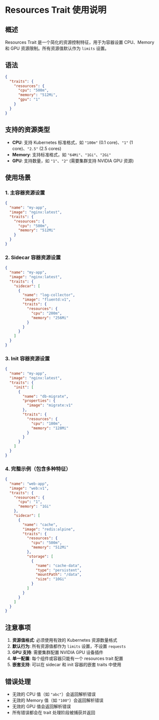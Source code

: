 # Resources Trait 使用说明

## 概述

Resources Trait 是一个简化的资源控制特征，用于为容器设置 CPU、Memory 和 GPU 资源限制。所有资源值默认作为 `limits` 设置。

## 语法

```json
{
  "traits": {
    "resources": {
      "cpu": "500m",
      "memory": "512Mi",
      "gpu": "1"
    }
  }
}
```

## 支持的资源类型

- **CPU**: 支持 Kubernetes 标准格式，如 `"100m"` (0.1 core)、`"1"` (1 core)、`"2.5"` (2.5 cores)
- **Memory**: 支持标准格式，如 `"64Mi"`、`"1Gi"`、`"2Gi"`
- **GPU**: 支持数量，如 `"1"`、`"2"` (需要集群支持 NVIDIA GPU 资源)

## 使用场景

### 1. 主容器资源设置

```json
{
  "name": "my-app",
  "image": "nginx:latest",
  "traits": {
    "resources": {
      "cpu": "500m",
      "memory": "512Mi"
    }
  }
}
```

### 2. Sidecar 容器资源设置

```json
{
  "name": "my-app",
  "image": "nginx:latest",
  "traits": {
    "sidecar": [
      {
        "name": "log-collector",
        "image": "fluentd:v1",
        "traits": {
          "resources": {
            "cpu": "200m",
            "memory": "256Mi"
          }
        }
      }
    ]
  }
}
```

### 3. Init 容器资源设置

```json
{
  "name": "my-app",
  "image": "nginx:latest",
  "traits": {
    "init": [
      {
        "name": "db-migrate",
        "properties": {
          "image": "migrate:v1"
        },
        "traits": {
          "resources": {
            "cpu": "100m",
            "memory": "128Mi"
          }
        }
      }
    ]
  }
}
```

### 4. 完整示例（包含多种特征）

```json
{
  "name": "web-app",
  "image": "web:v1",
  "traits": {
    "resources": {
      "cpu": "1",
      "memory": "1Gi"
    },
    "sidecar": [
      {
        "name": "cache",
        "image": "redis:alpine",
        "traits": {
          "resources": {
            "cpu": "500m",
            "memory": "512Mi"
          },
          "storage": [
            {
              "name": "cache-data",
              "type": "persistent",
              "mountPath": "/data",
              "size": "10Gi"
            }
          ]
        }
      }
    ]
  }
}
```

## 注意事项

1. **资源值格式**: 必须使用有效的 Kubernetes 资源数量格式
2. **默认行为**: 所有资源值都作为 `limits` 设置，不设置 `requests`
3. **GPU 支持**: 需要集群配置 NVIDIA GPU 设备插件
4. **单一配置**: 每个组件或容器只能有一个 resources trait 配置
5. **嵌套支持**: 可以在 sidecar 和 init 容器的嵌套 traits 中使用

## 错误处理

- 无效的 CPU 值（如 `"abc"`）会返回解析错误
- 无效的 Memory 值（如 `"100"`）会返回解析错误  
- 无效的 GPU 值会返回解析错误
- 所有错误都会在 trait 处理阶段被捕获并返回
